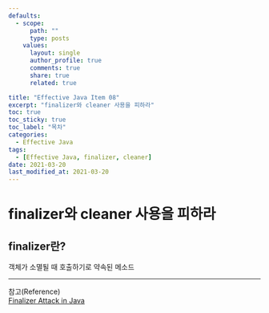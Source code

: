 ```yaml
---
defaults:
  - scope:
      path: ""
      type: posts
    values:
      layout: single
      author_profile: true
      comments: true
      share: true
      related: true

title: "Effective Java Item 08"
excerpt: "finalizer와 cleaner 사용을 피하라"
toc: true
toc_sticky: true
toc_label: "목차"
categories:
  - Effective Java
tags:
  - [Effective Java, finalizer, cleaner]
date: 2021-03-20
last_modified_at: 2021-03-20
---
```

# finalizer와 cleaner 사용을 피하라

## finalizer란?
객체가 소멸될 때 호출하기로 약속된 메소드


***
참고(Reference)  
[Finalizer Attack in Java](https://self-learning-java-tutorial.blogspot.com/2020/03/finalizer-attack-in-java.html)